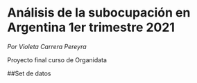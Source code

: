 # Análisis de la subocupación en Argentina 1er trimestre 2021
*Por Violeta Carrera Pereyra*

Proyecto final curso de Organidata 

##Set de datos
